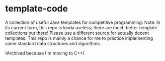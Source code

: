 # template-code
A collection of useful Java templates for competitive programming.
Note: In its current form, this repo is kinda useless; there are much better template collections out there! Please use a different source for actually decent templates. This repo is mainly a chance for me to practice implementing some standard data structures and algorithms.

(Archived because I'm moving to C++)
